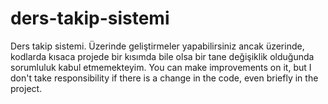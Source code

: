 # ders-takip-sistemi
Ders takip sistemi.
Üzerinde geliştirmeler yapabilirsiniz ancak üzerinde, kodlarda kısaca projede bir kısımda bile olsa bir tane değişiklik olduğunda sorumluluk kabul etmemekteyim.
You can make improvements on it, but I don't take responsibility if there is a change in the code, even briefly in the project.
